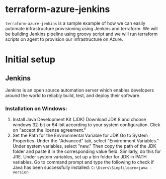 # terraform-azure-jenkins

`terraform-azure-jenkins` is a sample example of how we can easily automate infrastructure provisioning using Jenkins and terraform.
We will be building Jenkins pipeline using groovy script and we will run terraform scripts on agent to provision our infrastructure on Azure.

# Initial setup

## Jenkins

Jenkins is an open source automation server which enables developers around the world to reliably build, test, and deploy their software.

### Installation on Windows:
1. Install Java Development Kit (JDK)
Download JDK 8 and choose windows 32-bit or 64-bit according to your system configuration. Click on "accept the license agreement." 
2. Set the Path for the Environmental Variable for JDK
Go to System Properties. Under the "Advanced" tab, select "Environment Variables." 
Under system variables, select "new." Then copy the path of the JDK folder and paste it in the corresponding value field. Similarly, do this for JRE.
Under system variables, set up a bin folder for JDK in PATH variables. 
Go to command prompt and type the following to check if Java has been successfully installed: `C:\Users\Simplilearn>java -version`



